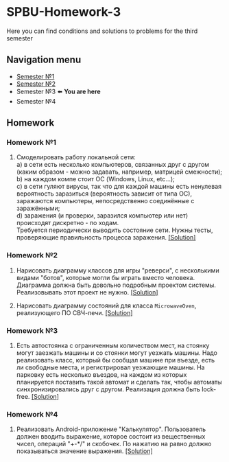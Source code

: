 # SPBU-Homework-3
Here you can find conditions and solutions to problems for the third semester

## Navigation menu
* [Semester №1](https://github.com/GirZ0n/SPBU-Homework-1) 
* [Semester №2](https://github.com/GirZ0n/SPBU-Homework-2) 
* Semester №3 :arrow_left: **You are here**
* Semester №4

## Homework

### Homework №1
1. Смоделировать работу локальной сети: <br/>
a) в сети есть несколько компьютеров, связанных друг с другом (каким образом - можно задавать, например, матрицей смежности); <br/>
b) на каждом компе стоит ОС (Windows, Linux, etc...); <br/>
c) в сети гуляют вирусы, так что для каждой машины есть ненулевая вероятность заразиться (вероятность зависит от типа ОС), заражаются компьютеры, непосредственно соединённые с заражёнными; <br/>
d) заражения (и проверки, заразился компьютер или нет) происходят дискретно - по ходам. <br/>
Требуется периодически выводить состояние сети. Нужны тесты, проверяющие правильность процесса заражения. [[Solution]](https://github.com/GirZ0n/SPBU-Homework-3/tree/master/src/main/kotlin/homework/homework1/task1)

### Homework №2
1. Нарисовать диаграмму классов для игры "реверси", с несколькими видами "ботов", которые могли бы играть вместо человека. Диаграмма должна быть довольно подробным проектом системы. Реализовывать этот проект не нужно. [[Solution]](https://github.com/GirZ0n/SPBU-Homework-3/blob/master/src/main/resources/kotlin/homework/homework2/task1/task1.svg)

2. Нарисовать диаграмму состояний для класса `MicrowaveOven`, реализующего ПО СВЧ-печи. [[Solution]](https://github.com/GirZ0n/SPBU-Homework-3/blob/master/src/main/resources/kotlin/homework/homework2/task2/task2.svg)

### Homework №3
1. Есть автостоянка с ограниченным количеством мест, на стоянку могут заезжать машины и со стоянки могут уезжать машины. Надо реализовать класс, который бы сообщал машине при въезде, есть ли свободные места, и регистрировал уезжающие машины. На парковку есть несколько въездов, на каждом из которых планируется поставить такой автомат и сделать так, чтобы автоматы синхронизировались друг с другом. Реализация должна быть lock-free. [[Solution]](https://github.com/GirZ0n/SPBU-Homework-3/tree/master/src/main/kotlin/homework/homework1/task3)

### Homework №4
1. Реализовать Android-приложение "Калькулятор". Пользователь должен вводить выражение, которое состоит из вещественных чисел, операций "+-*/" и скобочек. По нажатию на равно должно показываться значение выражения. [[Solution]](https://github.com/GirZ0n/SPBU-Homework-3-AndroidCalculator)

